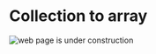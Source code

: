 # Collection to array

![web page is under construction](https://docimages.blob.core.chinacloudapi.cn/images/commingsoon20210514.jpg)
